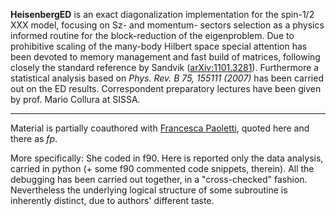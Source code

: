 **HeisenbergED** is an exact diagonalization implementation for the spin-1/2 XXX model, focusing on Sz- and momentum- sectors selection as a physics informed routine for the block-reduction of the eigenproblem. Due to prohibitive scaling of the many-body Hilbert space special attention has been devoted to memory management and fast build of matrices, following closely the standard reference by Sandvik ([arXiv:1101.3281](https://arxiv.org/abs/1101.3281)). Furthermore a statistical analysis based on *Phys. Rev. B 75, 155111 (2007)* has been carried out on the ED results. Correspondent preparatory lectures have been given by prof. Mario Collura at SISSA.

-----------------------

Material is partially coauthored with [Francesca Paoletti](mailto:francesca.paoletti@sissa.it), quoted here and there as *fp*.

More specifically: She coded in f90. Here is reported only the data analysis, carried in python (+ some f90 commented code snippets, therein).
All the debugging has been carried out together, in a "cross-checked" fashion. Nevertheless the underlying logical structure of some subroutine is inherently distinct, due to authors' different taste. 
